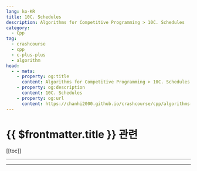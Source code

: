 ```yaml
---
lang: ko-KR
title: 10C. Schedules
description: Algorithms for Competitive Programming > 10C. Schedules
category:
  - Cpp
tag: 
  - crashcourse
  - cpp
  - c-plus-plus
  - algorithm
head:
  - - meta:
    - property: og:title
      content: Algorithms for Competitive Programming > 10C. Schedules
    - property: og:description
      content: 10C. Schedules
    - property: og:url
      content: https://chanhi2000.github.io/crashcourse/cpp/algorithms-for-competitive-programming/09-graphs/10C.html
---
```


# {{ $frontmatter.title }} 관련

[[toc]]

---

---
